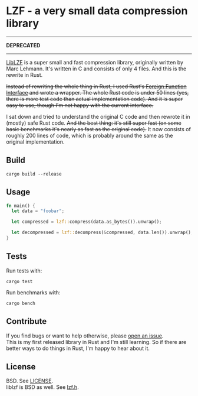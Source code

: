 # LZF - a very small data compression library

---

**DEPRECATED**

---

[LibLZF][] is a super small and fast compression library, originally written by Marc Lehmann.
It's written in C and consists of only 4 files.
And this is the rewrite in Rust.

~~Instead of rewriting the whole thing in Rust, I used Rust's [Foreign Function Interface][ffi] and wrote a wrapper.
The whole Rust code is under 50 lines (yes, there is more test code than actual implementation code).
And it is super easy to use, though I'm not happy with the current interface.~~

I sat down and tried to understand the original C code and then rewrote it in (mostly) safe Rust code.
~~And the best thing: it's still super fast (on some basic benchmarks it's nearly as fast as the original code).~~
It now consists of roughly 200 lines of code, which is probably around the same as the original implementation.


## Build

```
cargo build --release
```

## Usage

```rust
fn main() {
  let data = "foobar";

  let compressed = lzf::compress(data.as_bytes()).unwrap();

  let decompressed = lzf::decompress(&compressed, data.len()).unwrap();
}

```

## Tests

Run tests with:

```
cargo test
```

Run benchmarks with:

```
cargo bench
```

## Contribute

If you find bugs or want to help otherwise, please [open an issue](https://github.com/badboy/lzf-rs/issues).  
This is my first released library in Rust and I'm still learning. So if there are better ways to do things in Rust, I'm happy to hear about it.

## License

BSD. See [LICENSE](LICENSE).  
liblzf is BSD as well. See [lzf.h](lzf/lzf.h).

[liblzf]: http://software.schmorp.de/pkg/liblzf.html
[ffi]: http://doc.rust-lang.org/guide-ffi.html
